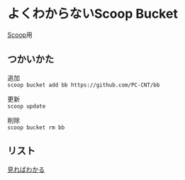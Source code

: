 # よくわからないScoop Bucket

[Scoop](https://scoop.sh/)用

## つかいかた

追加  
`scoop bucket add bb https://github.com/PC-CNT/bb`

更新  
`scoop update`

削除  
`scoop bucket rm bb`

## リスト

[見ればわかる](https://github.com/PC-CNT/bb/tree/master/bucket)
